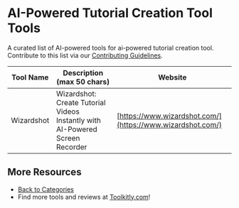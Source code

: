 # AI-Powered Tutorial Creation Tool Tools

A curated list of AI-powered tools for ai-powered tutorial creation tool. Contribute to this list via our [Contributing Guidelines](https://github.com/ToolkitlyAI/awesome-ai-tools/blob/master/CONTRIBUTING.md).

| Tool Name | Description (max 50 chars) | Website |
|-----------|----------------------------|---------|
| Wizardshot | Wizardshot: Create Tutorial Videos Instantly with AI-Powered Screen Recorder | [https://www.wizardshot.com/](https://www.wizardshot.com/) |

## More Resources
- [Back to Categories](https://github.com/ToolkitlyAI/awesome-ai-tools/blob/master/README.md)
- Find more tools and reviews at [Toolkitly.com](https://toolkitly.com)!
